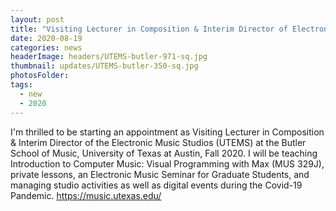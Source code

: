 ```yaml
---
layout: post
title: "Visiting Lecturer in Composition & Interim Director of Electronic Music Studios"
date: 2020-08-19
categories: news
headerImage: headers/UTEMS-butler-971-sq.jpg
thumbnail: updates/UTEMS-butler-350-sq.jpg
photosFolder:
tags:
  - new
  - 2020
---
```

I'm thrilled to be starting an appointment as Visiting Lecturer in Composition & Interim Director of the Electronic Music Studios (UTEMS) at the Butler School of Music, University of Texas at Austin, Fall 2020. I will be teaching Introduction to Computer Music: Visual Programming with Max (MUS 329J), private lessons, an Electronic Music Seminar for Graduate Students, and managing studio activities as well as digital events during the Covid-19 Pandemic.
https://music.utexas.edu/
